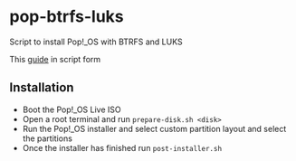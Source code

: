 # pop-btrfs-luks
Script to install Pop!_OS with BTRFS and LUKS

This [guide](https://mutschler.eu/linux/install-guides/pop-os-btrfs-21-04/#overview) in script form

## Installation
* Boot the Pop!_OS Live ISO
* Open a root terminal and run `prepare-disk.sh <disk>` 
* Run the Pop!_OS installer and select custom partition layout and select the partitions
* Once the installer has finished run `post-installer.sh`